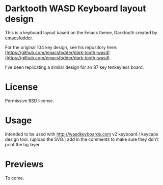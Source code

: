 # Darktooth WASD Keyboard layout design

This is a keyboard layout based on the Emacs theme, Darktooth created by [emacsfodder](https://github.com/emacsfodder).

For the original 104 key design, see his repository here: [https://github.com/emacsfodder/dark-tooth-wasd](https://github.com/emacsfodder/dark-tooth-wasd).

I've been replicating a similar design for an 87 key tenkeyless board.


# License

Permissive BSD license.

# Usage

Intended to be used with http://wasdkeyboards.com v2 keyboard / keycaps design tool. (upload the SVG.) add in the comments to make sure they don't print the bg layer.

# Previews
To come.

